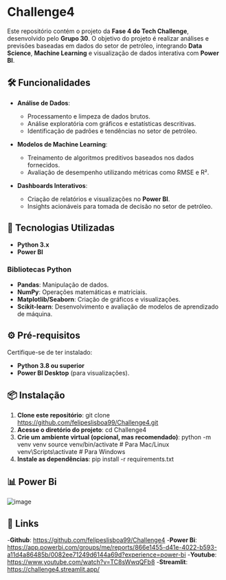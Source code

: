 # Challenge4

Este repositório contém o projeto da **Fase 4 do Tech Challenge**, desenvolvido pelo **Grupo 30**. O objetivo do projeto é realizar análises e previsões baseadas em dados do setor de petróleo, integrando **Data Science**, **Machine Learning** e visualização de dados interativa com **Power BI**.

## 🛠️ Funcionalidades

- **Análise de Dados**:
  - Processamento e limpeza de dados brutos.
  - Análise exploratória com gráficos e estatísticas descritivas.
  - Identificação de padrões e tendências no setor de petróleo.

- **Modelos de Machine Learning**:
  - Treinamento de algoritmos preditivos baseados nos dados fornecidos.
  - Avaliação de desempenho utilizando métricas como RMSE e R².

- **Dashboards Interativos**:
  - Criação de relatórios e visualizações no **Power BI**.
  - Insights acionáveis para tomada de decisão no setor de petróleo.

## 🚀 Tecnologias Utilizadas

- **Python 3.x**
- **Power BI**

### Bibliotecas Python
- **Pandas**: Manipulação de dados.
- **NumPy**: Operações matemáticas e matriciais.
- **Matplotlib/Seaborn**: Criação de gráficos e visualizações.
- **Scikit-learn**: Desenvolvimento e avaliação de modelos de aprendizado de máquina.

## ⚙️ Pré-requisitos

Certifique-se de ter instalado:
- **Python 3.8 ou superior**
- **Power BI Desktop** (para visualizações).

## 📦 Instalação

1. **Clone este repositório**: git clone https://github.com/felipeslisboa99/Challenge4.git
2. **Acesse o diretório do projeto**: cd Challenge4
3. **Crie um ambiente virtual (opcional, mas recomendado)**:
   python -m venv venv
   source venv/bin/activate       # Para Mac/Linux
   venv\Scripts\activate          # Para Windows
4. **Instale as dependências**: pip install -r requirements.txt
## 📊 Power Bi
![image](https://github.com/user-attachments/assets/7414e3e4-1bfd-4d52-b9d1-196ed8e4df64)
## 🔗 Links
-**Github**: https://github.com/felipeslisboa99/Challenge4
-**Power Bi**: https://app.powerbi.com/groups/me/reports/866e1455-d41e-4022-b593-a11d4a86485b/0082ee71249d6144a69d?experience=power-bi
-**Youtube**: https://www.youtube.com/watch?v=TC8sWwqQFb8
-**Streamlit**: https://challenge4.streamlit.app/







